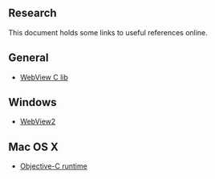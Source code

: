 ## Research

This document holds some links to useful references online.

## General

- [WebView C lib](https://github.com/webview/webview/blob/master/webview.h)


## Windows

- [WebView2](https://learn.microsoft.com/en-us/microsoft-edge/webview2/)


## Mac OS X

- [Objective-C runtime](https://github.com/jangko/objc)